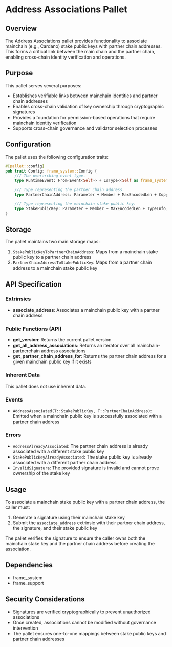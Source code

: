 # Address Associations Pallet

## Overview

The Address Associations pallet provides functionality to associate mainchain (e.g., Cardano) stake public keys with partner chain addresses. This forms a critical link between the main chain and the partner chain, enabling cross-chain identity verification and operations.

## Purpose

This pallet serves several purposes:
- Establishes verifiable links between mainchain identities and partner chain addresses
- Enables cross-chain validation of key ownership through cryptographic signatures
- Provides a foundation for permission-based operations that require mainchain identity verification
- Supports cross-chain governance and validator selection processes

## Configuration

The pallet uses the following configuration traits:

```rust
#[pallet::config]
pub trait Config: frame_system::Config {
    /// The overarching event type.
    type RuntimeEvent: From<Event<Self>> + IsType<<Self as frame_system::Config>::RuntimeEvent>;

    /// Type representing the partner chain address.
    type PartnerChainAddress: Parameter + Member + MaxEncodedLen + Copy + TypeInfo;

    /// Type representing the mainchain stake public key.
    type StakePublicKey: Parameter + Member + MaxEncodedLen + TypeInfo;
}
```

## Storage

The pallet maintains two main storage maps:

1. `StakePublicKeyToPartnerChainAddress`: Maps from a mainchain stake public key to a partner chain address
2. `PartnerChainAddressToStakePublicKey`: Maps from a partner chain address to a mainchain stake public key

## API Specification

### Extrinsics

- **associate_address**: Associates a mainchain public key with a partner chain address

### Public Functions (API)

- **get_version**: Returns the current pallet version
- **get_all_address_associations**: Returns an iterator over all mainchain-partnerchain address associations
- **get_partner_chain_address_for**: Returns the partner chain address for a given mainchain public key if it exists

### Inherent Data

This pallet does not use inherent data.

### Events

- `AddressAssociated(T::StakePublicKey, T::PartnerChainAddress)`: Emitted when a mainchain public key is successfully associated with a partner chain address

### Errors

- `AddressAlreadyAssociated`: The partner chain address is already associated with a different stake public key
- `StakePublicKeyAlreadyAssociated`: The stake public key is already associated with a different partner chain address
- `InvalidSignature`: The provided signature is invalid and cannot prove ownership of the stake key

## Usage

To associate a mainchain stake public key with a partner chain address, the caller must:

1. Generate a signature using their mainchain stake key
2. Submit the `associate_address` extrinsic with their partner chain address, the signature, and their stake public key

The pallet verifies the signature to ensure the caller owns both the mainchain stake key and the partner chain address before creating the association.

## Dependencies

- frame_system
- frame_support

## Security Considerations

- Signatures are verified cryptographically to prevent unauthorized associations
- Once created, associations cannot be modified without governance intervention
- The pallet ensures one-to-one mappings between stake public keys and partner chain addresses